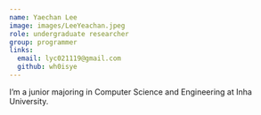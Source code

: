 ```yaml
---
name: Yaechan Lee
image: images/LeeYeachan.jpeg
role: undergraduate researcher
group: programmer
links:
  email: lyc021119@gmail.com
  github: wh0isye
---
```


I’m a junior majoring in Computer Science and Engineering at Inha University.